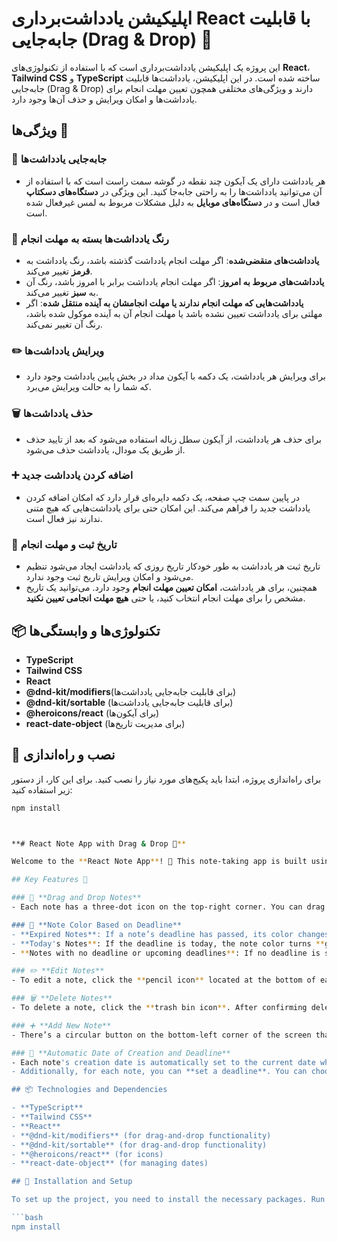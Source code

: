 # اپلیکیشن یادداشت‌برداری React با قابلیت جابه‌جایی (Drag & Drop) 📝

این پروژه یک اپلیکیشن یادداشت‌برداری است که با استفاده از تکنولوژی‌های **React**، **Tailwind CSS** و **TypeScript** ساخته شده است. در این اپلیکیشن، یادداشت‌ها قابلیت جابه‌جایی (Drag & Drop) دارند و ویژگی‌های مختلفی همچون تعیین مهلت انجام برای یادداشت‌ها و امکان ویرایش و حذف آن‌ها وجود دارد.

## ویژگی‌ها 🌟

### 🚀 **جابه‌جایی یادداشت‌ها**
- هر یادداشت دارای یک آیکون چند نقطه در گوشه سمت راست است که با استفاده از آن می‌توانید یادداشت‌ها را به راحتی جابه‌جا کنید. این ویژگی در **دستگاه‌های دسکتاپ** فعال است و در **دستگاه‌های موبایل** به دلیل مشکلات مربوط به لمس غیرفعال شده است.

### 🌈 **رنگ یادداشت‌ها بسته به مهلت انجام**
- **یادداشت‌های منقضی‌شده**: اگر مهلت انجام یادداشت گذشته باشد، رنگ یادداشت به **قرمز** تغییر می‌کند.
- **یادداشت‌های مربوط به امروز**: اگر مهلت انجام یادداشت برابر با امروز باشد، رنگ آن به **سبز** تغییر می‌کند.
- **یادداشت‌هایی که مهلت انجام ندارند یا مهلت انجامشان به آینده منتقل شده**: اگر مهلتی برای یادداشت تعیین نشده باشد یا مهلت انجام آن به آینده موکول شده باشد، رنگ آن تغییر نمی‌کند.

### ✏️ **ویرایش یادداشت‌ها**
- برای ویرایش هر یادداشت، یک دکمه با آیکون مداد در بخش پایین یادداشت وجود دارد که شما را به حالت ویرایش می‌برد.

### 🗑️ **حذف یادداشت‌ها**
- برای حذف هر یادداشت، از آیکون سطل زباله استفاده می‌شود که بعد از تایید حذف از طریق یک مودال، یادداشت حذف می‌شود.

### ➕ **اضافه کردن یادداشت جدید**
- در پایین سمت چپ صفحه، یک دکمه دایره‌ای قرار دارد که امکان اضافه کردن یادداشت جدید را فراهم می‌کند. این امکان حتی برای یادداشت‌هایی که هیچ متنی ندارند نیز فعال است.

### 📅 **تاریخ ثبت و مهلت انجام**
- تاریخ ثبت هر یادداشت به طور خودکار تاریخ روزی که یادداشت ایجاد می‌شود تنظیم می‌شود و امکان ویرایش تاریخ ثبت وجود ندارد.
- همچنین، برای هر یادداشت، **امکان تعیین مهلت انجام** وجود دارد. می‌توانید یک تاریخ مشخص را برای مهلت انجام انتخاب کنید، یا حتی **هیچ مهلت انجامی تعیین نکنید**.

## 📦 تکنولوژی‌ها و وابستگی‌ها

- **TypeScript**
- **Tailwind CSS**
- **React**
- **@dnd-kit/modifiers**(برای قابلیت جابه‌جایی یادداشت‌ها)
- **@dnd-kit/sortable** (برای قابلیت جابه‌جایی یادداشت‌ها)
- **@heroicons/react** (برای آیکون‌ها)
- **react-date-object** (برای مدیریت تاریخ‌ها)

## 🔧 نصب و راه‌اندازی

برای راه‌اندازی پروژه، ابتدا باید پکیج‌های مورد نیاز را نصب کنید. برای این کار، از دستور زیر استفاده کنید:

```bash
npm install



**# React Note App with Drag & Drop 📝**

Welcome to the **React Note App**! 🎉 This note-taking app is built using **React**, **Tailwind CSS**, and **TypeScript**. It features drag-and-drop functionality for notes, deadline-based coloring, and allows you to edit, delete, and add new notes.

## Key Features 🌟

### 🚀 **Drag and Drop Notes**
- Each note has a three-dot icon on the top-right corner. You can drag and drop notes easily using this icon. This feature is enabled on **desktop devices**, but it's disabled on **mobile devices** due to touch-related issues and the need for more time to perform this action on touch devices.

### 🌈 **Note Color Based on Deadline**
- **Expired Notes**: If a note’s deadline has passed, its color changes to **red**.
- **Today's Notes**: If the deadline is today, the note color turns **green**.
- **Notes with no deadline or upcoming deadlines**: If no deadline is set or the deadline is in the future, the note color remains unchanged.

### ✏️ **Edit Notes**
- To edit a note, click the **pencil icon** located at the bottom of each note.

### 🗑️ **Delete Notes**
- To delete a note, click the **trash bin icon**. After confirming deletion through a modal, the note will be removed.

### ➕ **Add New Note**
- There’s a circular button on the bottom-left corner of the screen that allows you to add a new note. This feature even works for notes that have no text.

### 📅 **Automatic Date of Creation and Deadline**
- Each note's creation date is automatically set to the current date when it is created. Editing the creation date is not possible.
- Additionally, for each note, you can **set a deadline**. You can choose a specific deadline date, or you can **leave the deadline empty**.

## 📦 Technologies and Dependencies

- **TypeScript**
- **Tailwind CSS**
- **React**
- **@dnd-kit/modifiers** (for drag-and-drop functionality)
- **@dnd-kit/sortable** (for drag-and-drop functionality)
- **@heroicons/react** (for icons)
- **react-date-object** (for managing dates)

## 🔧 Installation and Setup

To set up the project, you need to install the necessary packages. Run the following command:

```bash
npm install

